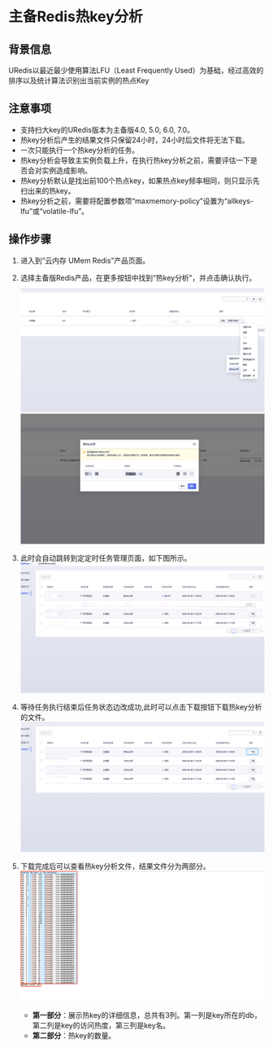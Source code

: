 # 主备Redis热key分析

## 背景信息
URedis以最近最少使用算法LFU（Least Frequently Used）为基础，经过高效的排序以及统计算法识别出当前实例的热点Key

## 注意事项
* 支持扫大key的URedis版本为主备版4.0, 5.0, 6.0, 7.0。
* 热key分析后产生的结果文件只保留24小时，24小时后文件将无法下载。
* 一次只能执行一个热key分析的任务。
* 热key分析会导致主实例负载上升，在执行热key分析之前，需要评估一下是否会对实例造成影响。
* 热key分析默认是找出前100个热点key，如果热点key频率相同，则只显示先扫出来的热key。 
* 热key分析之前，需要将配置参数项“maxmemory-policy”设置为“allkeys-lfu”或“volatile-lfu”。

## 操作步骤
1. 进入到“云内存 UMem Redis”产品页面。
2. 选择主备版Redis产品，在更多按钮中找到“热key分析”，并点击确认执行。
   ![image](/images/hotkeys_1.png)
   ![image](/images/hotkeys_2.png)

3. 此时会自动跳转到定定时任务管理页面，如下图所示。
   ![image](/images/hotkeys_3.png)

4. 等待任务执行结束后任务状态边改成功,此时可以点击下载按钮下载热key分析的文件。
   ![image](/images/hotkeys_4.png)

5. 下载完成后可以查看热key分析文件，结果文件分为两部分。
   ![image](/images/hotkeys_5.png)
   * **第一部分**：展示热key的详细信息，总共有3列。第一列是key所在的db，第二列是key的访问热度，第三列是key名。
   * **第二部分**：热key的数量。